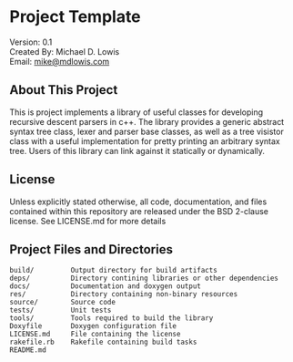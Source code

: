 Project Template
==============================================
Version:      0.1<br>
Created By:   Michael D. Lowis<br>
Email:        <mike@mdlowis.com><br>

About This Project
----------------------------------------------
This is project implements a library of useful classes for developing recursive
descent parsers in c++. The library provides a generic abstract syntax tree
class, lexer and parser base classes, as well as a tree visistor class with a
useful implementation for pretty printing an arbitrary syntax tree. Users of
this library can link against it statically or dynamically.

License
----------------------------------------------
Unless explicitly stated otherwise, all code, documentation, and files contained
within this repository are released under the BSD 2-clause license.
See LICENSE.md for more details

Project Files and Directories
----------------------------------------------
    build/         Output directory for build artifacts
    deps/          Directory contining libraries or other dependencies
    docs/          Documentation and doxygen output
    res/           Directory containing non-binary resources
    source/        Source code
    tests/         Unit tests
    tools/         Tools required to build the library
    Doxyfile       Doxygen configuration file
    LICENSE.md     File containing the license
    rakefile.rb    Rakefile containing build tasks
    README.md

